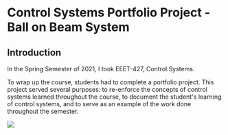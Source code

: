 # Control Systems Portfolio Project - Ball on Beam System

## Introduction

In the Spring Semester of 2021, I took EEET-427, Control Systems. 

To wrap up the course, students had to complete a portfolio project. This project served several purposes: to re-enforce the concepts of control systems learned throughout the course, to document the student's learning of control systems, and to serve as an example of the work done throughout the semester.


![](tuned.gif)
